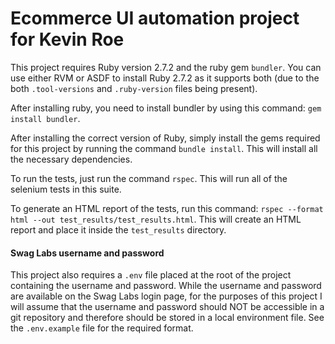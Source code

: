# Ecommerce UI automation project for Kevin Roe

This project requires Ruby version 2.7.2 and the ruby gem `bundler`. You can use either RVM or ASDF to install Ruby 2.7.2 as it supports both (due to the both `.tool-versions` and `.ruby-version` files being present).

After installing ruby, you need to install bundler by using this command: `gem install bundler`.

After installing the correct version of Ruby, simply install the gems required for this project by running the command `bundle install`. This will install all the necessary dependencies.

To run the tests, just run the command `rspec`. This will run all of the selenium tests in this suite.

To generate an HTML report of the tests, run this command: `rspec --format html --out test_results/test_results.html`. This will create an HTML report and place it inside the `test_results` directory.

#### Swag Labs username and password

This project also requires a `.env` file placed at the root of the project containing the username and password. While the username and password are available on the Swag Labs login page, for the purposes of this project I will assume that the username and password should NOT be accessible in a git repository and therefore should be stored in a local environment file. See the `.env.example` file for the required format.
